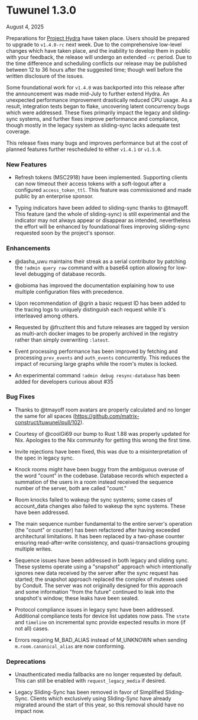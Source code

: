 # Tuwunel 1.3.0

August 4, 2025

Preparations for [Project Hydra](https://matrix.org/blog/2025/07/security-predisclosure/) have taken place. Users should be prepared to upgrade to `v1.4.0-rc` next week. Due to the comprehensive low-level changes which have taken place, and the inability to develop them in public with your feedback, the release will undergo an extended `-rc` period. Due to the time difference and scheduling conflicts our release may be published between 12 to 36 hours after the suggested time; though well before the written disclosure of the issues.

Some foundational work for `v1.4.0` was backported into this release after the announcement was made mid-July to further extend Hydra. An unexpected performance improvement drastically reduced CPU usage. As a result, integration tests began to flake, uncovering latent concurrency bugs which were addressed. These fixes primarily impact the legacy and sliding-sync systems, and further fixes improve performance and compliance, though mostly in the legacy system as sliding-sync lacks adequate test coverage.

This release fixes many bugs and improves performance but at the cost of planned features further rescheduled to either `v1.4.1` or `v1.5.0`.


### New Features

- Refresh tokens (MSC2918) have been implemented. Supporting clients can now timeout their access tokens with a soft-logout after a configured `access_token_ttl`. This feature was commissioned and made public by an enterprise sponsor.

- Typing indicators have been added to sliding-sync thanks to @tmayoff. This feature (and the whole of sliding-sync) is still experimental and the indicator may not always appear or disappear as intended, nevertheless the effort will be enhanced by foundational fixes improving sliding-sync requested soon by the project's sponsor.


### Enhancements

- @dasha_uwu maintains their streak as a serial contributor by patching the `!admin query raw` command with a base64 option allowing for low-level debugging of database records.

- @obioma has improved the documentation explaining how to use multiple configuration files with precedence.

- Upon recommendation of @grin a basic request ID has been added to the tracing logs to uniquely distinguish each request while it's interleaved among others.

- Requested by @fruzitent this and future releases are tagged by version as multi-arch docker images to be properly archived in the registry rather than simply overwriting `:latest`.

- Event processing performance has been improved by fetching and processing `prev_events` and `auth_events` concurrently. This reduces the impact of recursing large graphs while the room's mutex is locked.

- An experimental command `!admin debug resync-database` has been added for developers curious about #35


### Bug Fixes

- Thanks to @tmayoff room avatars are properly calculated and no longer the same for all spaces (https://github.com/matrix-construct/tuwunel/pull/102).

- Courtesy of @coolGi69 our bump to Rust 1.88 was properly updated for Nix. Apologies to the Nix community for getting this wrong the first time.

- Invite rejections have been fixed, this was due to a misinterpretation of the spec in legacy sync.

- Knock rooms might have been buggy from the ambiguous overuse of the word "count" in the codebase. Database records which expected a summation of the users in a room instead received the sequence number of the server, both are called "count."

- Room knocks failed to wakeup the sync systems; some cases of account_data changes also failed to wakeup the sync systems. These have been addressed.

- The main sequence number fundamental to the entire server's operation (the "count" or counter) has been refactored after having exceeded architectural limitations. It has been replaced by a two-phase counter ensuring read-after-write consistency, and quasi-transactions grouping multiple writes.

- Sequence issues have been addressed in both legacy and sliding sync. These systems operate using a "snapshot" approach which intentionally ignores new data received by the server after the sync request has started; the snapshot approach replaced the complex of mutexes used by Conduit. The server was not originally designed for this approach and some information "from the future" continued to leak into the snapshot's window; these leaks have been sealed.

- Protocol compliance issues in legacy sync have been addressed. Additional compliance tests for device list updates now pass. The `state` and `timeline` on incremental sync provide expected results in more (if not all) cases.

- Errors requiring M_BAD_ALIAS instead of M_UNKNOWN when sending `m.room.canonical_alias` are now conforming.


### Deprecations

- Unauthenticated media fallbacks are no longer requested by default. This can still be enabled with `request_legacy_media` if desired.

- Legacy Sliding-Sync has been removed in favor of Simplified Sliding-Sync. Clients which exclusively using Sliding-Sync have already migrated around the start of this year, so this removal should have no impact now.
